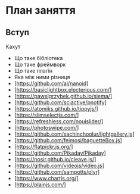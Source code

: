 # План заняття

## Вступ

Кахут

- Що таке бібліотека
- Що таке фреймворк
- Що таке плагін
- Яка між ними різниця
- [https://github.com/ai/nanoid]
- [https://basiclightbox.electerious.com/]
- [https://pawelgrzybek.github.io/siema/]
- [https://github.com/sciactive/pnotify]
- [https://atomiks.github.io/tippyjs/]
- [https://slimselectjs.com/]
- [https://refreshless.com/nouislider/]
- [https://photoswipe.com/]
- [https://github.com/sachinchoolur/lightgallery.js]
- [https://github.com/feimosi/baguetteBox.js]
- [https://flatpickr.js.org/]
- [https://github.com/Pikaday/Pikaday]
- [https://nosir.github.io/cleave.js/]
- [https://github.com/videojs/video.js]
- [https://github.com/sampotts/plyr]
- [https://www.chartjs.org/]
- [https://plainjs.com/]
